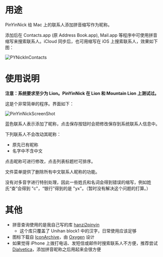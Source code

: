 用途
====

PinYinNick 给 Mac 上的联系人添加拼音缩写作为昵称。

添加后在 Contacts.app (原 Address Book.app), Mail.app 等程序中可使用拼音缩写来搜索联系人。iCloud 同步后，也可用缩写在 iOS 上搜索联系人，效果如下图：

<img src="https://www.evernote.com/shard/s2/sh/eff7e0ba-ebef-44c6-a77d-bd5233a8dcfe/2990a27e4d5723c5aa68c43ef4886db4/deep/0/PinYinNick%20makes%20contact%20search%20easy.jpg" alt="PYNickInContacts" />

使用说明
=======

**注意：系统要求至少为 Lion。PinYinNick 在 Lion 和 Mountain Lion 上测试过。**

这是个非常简单的程序。界面如下：

<img src="https://www.evernote.com/shard/s2/sh/8528f9c8-8e43-45cb-800e-6884fa046a44/14c5c0eed94abc4b1a39e8976c4d0ec3/deep/0/PinYinNick%20on%20OS%20X.jpg"
alt="PinYinNickScreenShot" />

蓝色联系人表示添加了昵称，点击保存按钮时会把修改保存到系统联系人信息中。

下列联系人不会改动其昵称：

- 原先已有昵称
- 名字中不含中文

点击昵称可进行修改，点击列表标题栏可排序。

文件菜单提供了删除所有中文联系人昵称的功能。

没有对多音字进行特别处理，因此一些姓氏和名词会得到错误的缩写，例如姓氏“查”会得到
"c"，“银行”得到的是 "yx"。（暂时没有解决这个问题的打算。）

其他
====

- 拼音查询使用的是我自己写的库 [hanzi2pinyin](https://github.com/cyfdecyf/hanzi2pinyin)
  - 这个库只覆盖了 Unihan block1 中的汉字，日常使用应该足够
- 图标下载自 [IconArchive](http://www.iconarchive.com/show/oxygen-icons-by-oxygen-icons.org/Mimetypes-x-office-address-book-icon.html)，由 [Oxygen](http://www.oxygen-icons.org/) 设计
- 如果觉得 iPhone 上拨打电话、发短信或邮件时搜索联系人不方便，推荐尝试
[Dialvetica](http://itunes.apple.com/us/app/dialvetica-contacts/id404074258?mt=8)，添加拼音昵称之后用起来会很方便
